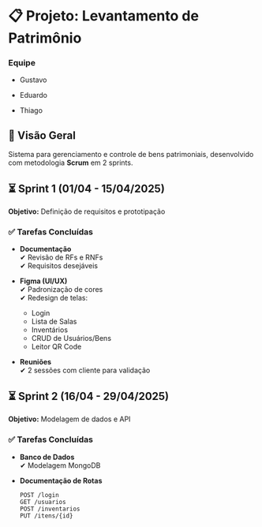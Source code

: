 # 📋 Projeto: Levantamento de Patrimônio 

### Equipe
- Gustavo

- Eduardo

- Thiago

## 🚀 Visão Geral  
Sistema para gerenciamento e controle de bens patrimoniais, desenvolvido com metodologia **Scrum** em 2 sprints.  

## ⏳ Sprint 1 (01/04 - 15/04/2025)  
**Objetivo:** Definição de requisitos e prototipação  

### ✅ Tarefas Concluídas  
- **Documentação**  
  ✔ Revisão de RFs e RNFs  
  ✔ Requisitos desejáveis  

- **Figma (UI/UX)**  
  ✔ Padronização de cores  
  ✔ Redesign de telas:  
    - Login  
    - Lista de Salas  
    - Inventários  
    - CRUD de Usuários/Bens  
    - Leitor QR Code  

- **Reuniões**  
  ✔ 2 sessões com cliente para validação  

## ⏳ Sprint 2 (16/04 - 29/04/2025)  
**Objetivo:** Modelagem de dados e API  

### ✅ Tarefas Concluídas  
- **Banco de Dados**  
  ✔ Modelagem MongoDB  

- **Documentação de Rotas**  
  ```plaintext
  POST /login  
  GET /usuarios  
  POST /inventarios  
  PUT /itens/{id}  


